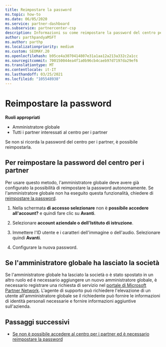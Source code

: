 ```yaml
---
title: Reimpostare la password
ms.topic: how-to
ms.date: 06/05/2020
ms.service: partner-dashboard
ms.subservice: partnercenter-csp
description: Informazioni su come reimpostare la password del centro per i partner o ricevere assistenza dall'amministratore globale dell'azienda. Inoltre, informazioni su come aggiungere un nuovo amministratore globale del centro per i partner.
author: parthpandyaMSFT
ms.author: parthp
ms.localizationpriority: medium
ms.custom: SEOMAY.20
ms.openlocfilehash: b95ce4a3070414807e31a1aa12a213a332c2a1cc
ms.sourcegitcommit: 700150044ea4f1a0b96cb4caeb97d7197da29ef6
ms.translationtype: MT
ms.contentlocale: it-IT
ms.lasthandoff: 03/25/2021
ms.locfileid: "105548938"
---
```

# <a name="reset-my-password"></a>Reimpostare la password
 
**Ruoli appropriati**

- Amministratore globale
- Tutti i partner interessati al centro per i partner


Se non si ricorda la password del centro per i partner, è possibile reimpostarla.

## <a name="to-reset-your-partner-center-password"></a>Per reimpostare la password del centro per i partner

Per usare questo metodo, l'amministratore globale deve avere già configurato la possibilità di reimpostare la password autonomamente. Se l'amministratore globale non ha eseguito questa funzionalità, chiedere di [reimpostare la password](reset-a-user-password.md).

1. Nella schermata **di accesso selezionare** non è **possibile accedere all'account?** e quindi fare clic su **Avanti**.

2. Selezionare **account aziendale o dell'Istituto di istruzione**.

3. Immettere l'ID utente e i caratteri dell'immagine o dell'audio. Selezionare quindi **Avanti**.

4. Configurare la nuova password.

## <a name="if-your-global-admin-has-left-the-company"></a>Se l'amministratore globale ha lasciato la società

Se l'amministratore globale ha lasciato la società o è stato spostato in un altro ruolo ed è necessario aggiungere un nuovo amministratore globale, è necessario registrare una richiesta di servizio nel [portale di Microsoft Partner Network](https://partner.microsoft.com/commercial#/). L'agente di supporto può richiedere l'elevazione di un utente all'amministratore globale se il richiedente può fornire le informazioni di identità personali necessarie e fornire informazioni aggiuntive sull'azienda. 

## <a name="next-steps"></a>Passaggi successivi

- [Se non è possibile accedere al centro per i partner ed è necessario reimpostare la password](unable-to-sign-in.md)